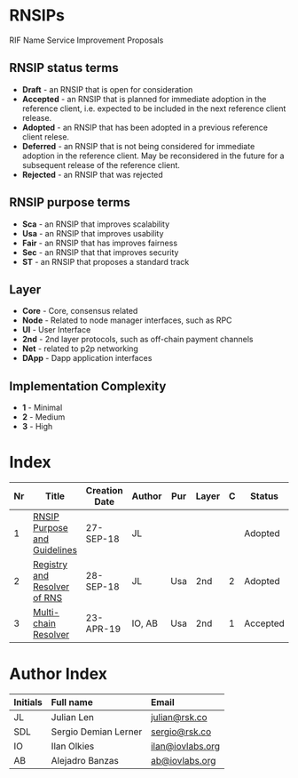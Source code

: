 # RNSIPs

RIF Name Service Improvement Proposals

## RNSIP status terms
* **Draft** - an RNSIP that is open for consideration
* **Accepted** - an RNSIP that is planned for immediate adoption in the reference client, i.e. expected to be included in the next reference client release.
* **Adopted** - an RNSIP that has been adopted in a previous reference client relese.
* **Deferred** - an RNSIP that is not being considered for immediate adoption in the reference client. May be reconsidered in the future for a subsequent release of the reference client.
* **Rejected** - an RNSIP that was rejected

## RNSIP purpose terms
* **Sca** - an RNSIP that improves scalability
* **Usa** - an RNSIP that improves usability
* **Fair** - an RNSIP that has improves fairness
* **Sec** - an RNSIP that that improves security
* **ST** - an RNSIP that proposes a standard track

## Layer
* **Core** - Core, consensus related
* **Node** - Related to node manager interfaces, such as RPC
* **UI** - User Interface
* **2nd** - 2nd layer protocols, such as off-chain payment channels
* **Net** - related to p2p networking
* **DApp** - Dapp application interfaces


## Implementation Complexity
* **1** - Minimal
* **2** - Medium
* **3** - High

# Index

| Nr       | Title                                                                            | Creation Date | Author| Pur      | Layer    | C | Status   |
|----------|----------------------------------------------------------------------------------|-----------|-----------|----------|----------|---|----------|
| 1        | [RNSIP Purpose and Guidelines](IPs/RNSIP01.md)                                   | 27-SEP-18 | JL        |          |          |   | Adopted  |
| 2        | [Registry and Resolver of RNS](IPs/RNSIP02.md)                                   | 28-SEP-18 | JL        | Usa      | 2nd      | 2 | Adopted  |
| 3 | [Multi-chain Resolver](IPs/RNSIP03.md) | 23-APR-19 | IO, AB | Usa | 2nd | 1 | Accepted |

# Author Index
| Initials | Full name                    | Email |
| -------- | :----------------------------| :-----|
| JL       | Julian Len                   | julian@rsk.co |
| SDL      | Sergio Demian Lerner         | sergio@rsk.co |
| IO | Ilan Olkies | ilan@iovlabs.org |
| AB | Alejadro Banzas        | ab@iovlabs.org |
